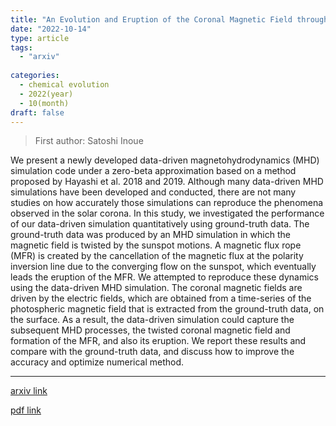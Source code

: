 ```yaml
---
title: "An Evolution and Eruption of the Coronal Magnetic Field through a Data-Driven MHD Simulation"
date: "2022-10-14"
type: article
tags:
  - "arxiv"
  
categories:
  - chemical evolution
  - 2022(year)
  - 10(month)
draft: false
---
```

> First author: Satoshi Inoue

 We present a newly developed data-driven magnetohydrodynamics (MHD)
simulation code under a zero-beta approximation based on a method proposed by
Hayashi et al. 2018 and 2019. Although many data-driven MHD simulations have
been developed and conducted, there are not many studies on how accurately
those simulations can reproduce the phenomena observed in the solar corona. In
this study, we investigated the performance of our data-driven simulation
quantitatively using ground-truth data. The ground-truth data was produced by
an MHD simulation in which the magnetic field is twisted by the sunspot
motions. A magnetic flux rope (MFR) is created by the cancellation of the
magnetic flux at the polarity inversion line due to the converging flow on the
sunspot, which eventually leads the eruption of the MFR. We attempted to
reproduce these dynamics using the data-driven MHD simulation. The coronal
magnetic fields are driven by the electric fields, which are obtained from a
time-series of the photospheric magnetic field that is extracted from the
ground-truth data, on the surface. As a result, the data-driven simulation
could capture the subsequent MHD processes, the twisted coronal magnetic field
and formation of the MFR, and also its eruption. We report these results and
compare with the ground-truth data, and discuss how to improve the accuracy and
optimize numerical method.

---
[arxiv link](http://arxiv.org/abs/2210.07492v1)

[pdf link](http://arxiv.org/pdf/2210.07492v1)